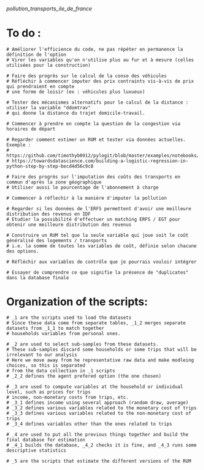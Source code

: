 ###### pollution_transports_ile_de_france


# To do :
    # Améliorer l'efficience du code, ne pas répéter en permanence la définition de l'option
    # Virer les variables qu'on n'utilise plus au fur et à mesure (celles utilisées pour la construction)

    # Faire des progrès sur le calcul de la conso des véhicules
    # Réfléchir à commencer imputer des prix contraints vis-à-vis de prix qui prendraient en compte
    # une forme de loisir (ex : véhicules plus luxueux)
    
    # Tester des mécanismes alternatifs pour le calcul de la distance : utiliser la variable "ddomtrav"
    # qui donne la distance du trajet domicile-travail.
    
    # Commencer à prendre en compte la question de la congestion via horaires de départ
    
    # Regarder comment estimer un RUM et tester via données actuelles. Exemple :
    # https://github.com/timothyb0912/pylogit/blob/master/examples/notebooks/Main%20PyLogit%20Example.ipynb
    # https://towardsdatascience.com/building-a-logistic-regression-in-python-step-by-step-becd4d56c9c8 
    
    # Faire des progrès sur l'imputation des coûts des transports en commun d'après la zone géographique
    # Utiliser aussi le pourcentage de l'abonnement à charge
    
    # Commencer à réflechir à la manière d'imputer la pollution
    
    # Regarder si les données de l'ERFS permettent d'avoir une meilleure distribution des revenus en IDF
    # Etudier la possibilité d'effectuer un matching ERFS / EGT pour obtenir une meilleure distribution des revenus

    # Construire un RUM tel que la seule variable qui joue soit le coût généralisé des logements / transports
    # i.e. la somme de toutes les variables de coût, définie selon chacune des options.

    # Réfléchir aux variables de contrôle que je pourrais vouloir intégrer
    
    # Essayer de comprendre ce que signifie la présence de "duplicates" dans la database finale


# Organization of the scripts:
    # _1 are the scripts used to load the datasets
    # Since these data come from separate tables, _1_2 merges separate datasets from _1_1 to match together
    # households variables from personal ones.
    
    # _2 are used to select sub-samples from these datasets.
    # These sub-samples discard some households or some trips that will be irrelevant to our analysis
    # Here we move away from he representative raw data and make modleing choices, so this is separated
    # from the data collection in _1 scripts
    # _2_2 defines the agent prefered option (the one chosen)
    
    # _3 are used to compute variables at the household or individual level, such as prices for trips
    # income, non-monetary costs from trips, etc.
    # _3_1 defines income using several approach (random draw, average)
    # _3_2 defines various variables related to the monetary cost of trips
    # _3_3 defines various variables related to the non-monetary cost of trips
    # _3_4 defines variables other than the ones related to trips
    
    # _4 are used to put all the previous things together and build the final database for estimation
    # _4_1 builds the database, _4_2 checks it is fine, and _4_3 runs some descriptive statistics
    
    # _5 are the scripts that estimate the different versions of the RUM
